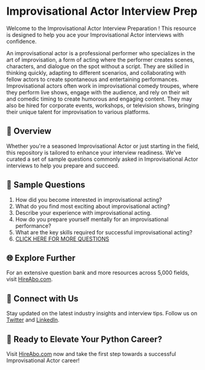 # Improvisational Actor Interview Prep

Welcome to the Improvisational Actor Interview Preparation ! This resource is designed to help you ace your Improvisational Actor interviews with confidence.

An improvisational actor is a professional performer who specializes in the art of improvisation, a form of acting where the performer creates scenes, characters, and dialogue on the spot without a script. They are skilled in thinking quickly, adapting to different scenarios, and collaborating with fellow actors to create spontaneous and entertaining performances. Improvisational actors often work in improvisational comedy troupes, where they perform live shows, engage with the audience, and rely on their wit and comedic timing to create humorous and engaging content. They may also be hired for corporate events, workshops, or television shows, bringing their unique talent for improvisation to various platforms.

## 🚀 Overview

Whether you're a seasoned Improvisational Actor or just starting in the field, this repository is tailored to enhance your interview readiness. We've curated a set of sample questions commonly asked in Improvisational Actor interviews to help you prepare and succeed.

## 📝 Sample Questions

1. How did you become interested in improvisational acting?
2. What do you find most exciting about improvisational acting?
3. Describe your experience with improvisational acting.
4. How do you prepare yourself mentally for an improvisational performance?
5. What are the key skills required for successful improvisational acting?
6. [CLICK HERE FOR MORE QUESTIONS](https://hireabo.com/job/16_0_9/Improvisational%20Actor)

## 🌐 Explore Further

For an extensive question bank and more resources across 5,000 fields, visit [HireAbo.com](https://www.hireabo.com).

## 📱 Connect with Us

Stay updated on the latest industry insights and interview tips. Follow us on [Twitter](https://twitter.com/hireabo) and [LinkedIn](https://www.linkedin.com/in/hire-abo-3609972a8/).

## 🚀 Ready to Elevate Your Python Career?

Visit [HireAbo.com](https://www.hireabo.com) now and take the first step towards a successful Improvisational Actor career!